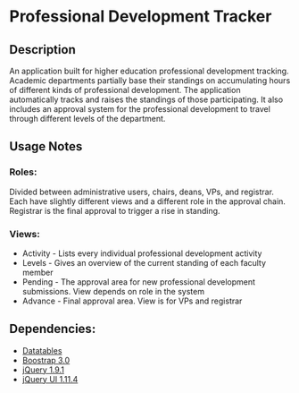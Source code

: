 # Professional Development Tracker

## Description
An application built for higher education professional development tracking. Academic departments partially base their standings on accumulating hours of different kinds of professional development. The application automatically tracks and raises the standings of those participating. It also includes an approval system for the professional development to travel through different levels of the department.

## Usage Notes

### Roles:
Divided between administrative users, chairs, deans, VPs, and registrar. Each have slightly different views and a different role in the approval chain. Registrar is the final approval to trigger a rise in standing.

### Views:
- Activity - Lists every individual professional development activity
- Levels - Gives an overview of the current standing of each faculty member
- Pending - The approval area for new professional development submissions. View depends on role in the system
- Advance - Final approval area. View is for VPs and registrar

## Dependencies:
- [Datatables](https://github.com/DataTables/DataTables)
- [Boostrap 3.0](http://getbootstrap.com/)
- [jQuery 1.9.1](https://ajax.googleapis.com/ajax/libs/jquery/1.9.1/jquery.min.js)
- [jQuery UI 1.11.4](//code.jquery.com/ui/1.11.4/jquery-ui.js)
